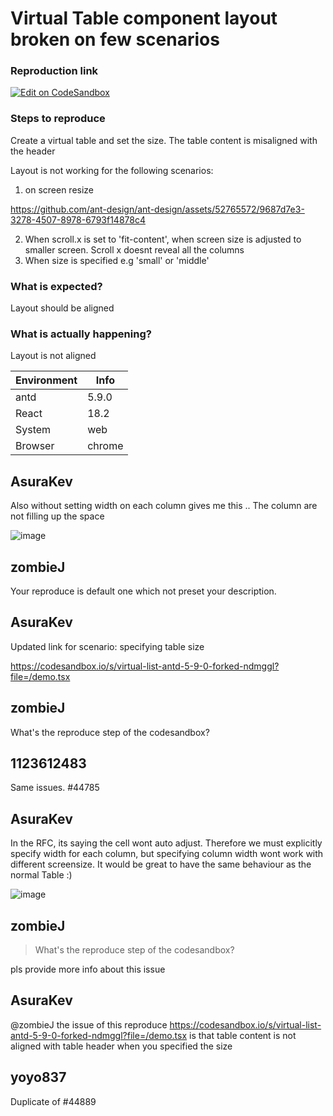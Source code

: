 # Virtual Table component layout broken on few scenarios

### Reproduction link

[![Edit on CodeSandbox](https://codesandbox.io/static/img/play-codesandbox.svg)](https://codesandbox.io/s/virtual-list-antd-5-9-0-forked-ndmggl?file=/demo.tsx)

### Steps to reproduce

Create a virtual table and set the size. The table content is misaligned with the header

Layout is not working for the following scenarios:

1. on screen resize

https://github.com/ant-design/ant-design/assets/52765572/9687d7e3-3278-4507-8978-6793f14878c4

2. When scroll.x is set to 'fit-content', when screen size is adjusted to smaller screen. Scroll x doesnt reveal all the columns
3. When size is specified e.g 'small' or 'middle'

### What is expected?

Layout should be aligned

### What is actually happening?

Layout is not aligned

| Environment | Info   |
| ----------- | ------ |
| antd        | 5.9.0  |
| React       | 18.2   |
| System      | web    |
| Browser     | chrome |

<!-- generated by ant-design-issue-helper. DO NOT REMOVE -->

## AsuraKev

Also without setting width on each column gives me this .. The column are not filling up the space

![image](https://github.com/ant-design/ant-design/assets/52765572/078a5e9c-9845-42ce-9da6-15e308ffe9db)

## zombieJ

Your reproduce is default one which not preset your description.

## AsuraKev

Updated link for scenario: specifying table size

https://codesandbox.io/s/virtual-list-antd-5-9-0-forked-ndmggl?file=/demo.tsx

## zombieJ

What's the reproduce step of the codesandbox?

## 1123612483

Same issues. #44785

## AsuraKev

In the RFC, its saying the cell wont auto adjust. Therefore we must explicitly specify width for each column, but specifying column width wont work with different screensize. It would be great to have the same behaviour as the normal Table :)

![image](https://github.com/ant-design/ant-design/assets/52765572/28b1f6f0-733e-4f70-9d23-ee99a59a2c97)

## zombieJ

> What's the reproduce step of the codesandbox?

pls provide more info about this issue

## AsuraKev

@zombieJ the issue of this reproduce https://codesandbox.io/s/virtual-list-antd-5-9-0-forked-ndmggl?file=/demo.tsx is that table content is not aligned with table header when you specified the size

## yoyo837

Duplicate of #44889
